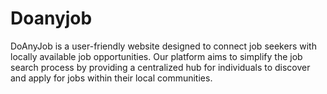 # Doanyjob
DoAnyJob is a user-friendly website designed to connect job seekers with locally available job opportunities. Our platform aims to simplify the job search process by providing a centralized hub for individuals to discover and apply for jobs within their local communities.
